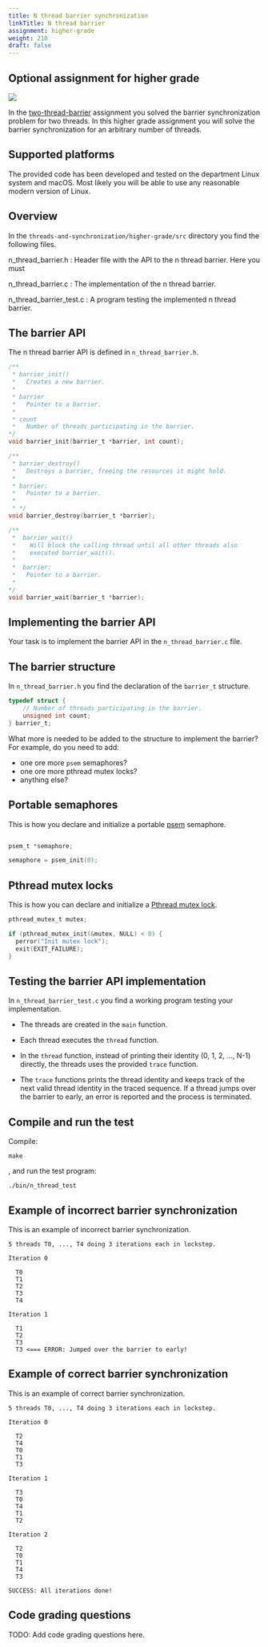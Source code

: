 ```yaml
---
title: N thread barrier synchronization
linkTitle: N thread barrier
assignment: higher-grade
weight: 210
draft: false
---
```


<h2 class="subtitle">Optional assignment for higher grade</h2>

![](/v1/images/threads-and-synchronization/n-thread-barrier.png?width=633px)

In the [two-thread-barrier](two-thread-barrier) assignment you solved the barrier synchronization problem for two threads. 
In this higher grade assignment you will solve the barrier synchronization for an arbitrary number of threads. 

## Supported platforms

The provided code has been developed and tested on the department Linux system
and macOS. Most likely you will be able to use any reasonable modern version of
Linux. 


## Overview

In the `threads-and-synchronization/higher-grade/src` directory you find the following files. 

n_thread_barrier.h
: Header file with the API to the n thread barrier. Here you must 

n_thread_barrier.c
: The implementation of the n thread barrier. 

n_thread_barrier_test.c
: A program testing the implemented n thread barrier. 


## The barrier API

The n thread barrier API is defined in `n_thread_barrier.h`.

``` C 
/**
 * barrier_init()
 *   Creates a new barrier. 
 * 
 * barrier 
 *   Pointer to a barrier. 
 * 
 * count
 *   Number of threads participating in the barrier. 
*/
void barrier_init(barrier_t *barrier, int count);

/**
 * barrier_destroy()
 *   Destroys a barrier, freeing the resources it might hold.     
 * 
 * barrier: 
 *   Pointer to a barrier. 
 * 
 * */
void barrier_destroy(barrier_t *barrier);

/**
 *  barrier_wait()
 *    Will block the calling thread until all other threads also 
 *    executed barrier_wait().
 * 
 *  barrier: 
 *   Pointer to a barrier. 
 *  
*/
void barrier_wait(barrier_t *barrier);
```

## Implementing the barrier API

Your task is to implement the barrier API in the `n_thread_barrier.c` file. 

## The barrier structure

In `n_thread_barrier.h` you find the declaration of the `barrier_t` structure. 

``` C
typedef struct {
    // Number of threads participating in the barrier. 
    unsigned int count;  
} barrier_t;
```

What more is needed to be added to the structure to implement the barrier? For example, do you need to add:

- one ore more `psem` semaphores?
- one ore more pthread mutex locks?
- anything else?

## Portable semaphores

This is how you declare and initialize a portable [psem](psem) semaphore. 

``` C

psem_t *semaphore;

semaphore = psem_init(0);
```

## Pthread mutex locks

This is how you can declare and initialize a [Pthread mutex lock][pthread-mutex]. 


``` C
pthread_mutex_t mutex;

if (pthread_mutex_init(&mutex, NULL) < 0) {
  perror("Init mutex lock");
  exit(EXIT_FAILURE);
}
```

[pthread-mutex]: https://man7.org/linux/man-pages/man3/pthread_mutex_lock.3p.html



## Testing the barrier API implementation 

In `n_thread_barrier_test.c` you find a working program testing your implementation. 

- The threads are created in the `main` function.

- Each thread executes the `thread` function. 

- In the `thread` function, instead of printing their 
identity (0, 1, 2, ..., N-1) directly, the threads uses the provided `trace` function. 

- The `trace` functions prints the thread identity and keeps track of the next valid
thread identity in the traced sequence. If a thread jumps over the barrier to early,
an error is reported and the process is terminated. 


## Compile and run the test

Compile:

``` text
make
```

, and run the test program: 

``` text
./bin/n_thread_test
```

## Example of incorrect barrier synchronization

This is an example of incorrect barrier synchronization.

``` text
5 threads T0, ..., T4 doing 3 iterations each in lockstep.

Iteration 0

  T0
  T1
  T2
  T3
  T4

Iteration 1

  T1
  T2
  T3
  T3 <=== ERROR: Jumped over the barrier to early!
```

## Example of correct barrier synchronization

This is an example of correct barrier synchronization.

``` text
5 threads T0, ..., T4 doing 3 iterations each in lockstep.

Iteration 0

  T2
  T4
  T0
  T1
  T3

Iteration 1

  T3
  T0
  T4
  T1
  T2

Iteration 2

  T2
  T0
  T1
  T4
  T3

SUCCESS: All iterations done!
```

## Code grading questions

TODO: Add code grading questions here. 